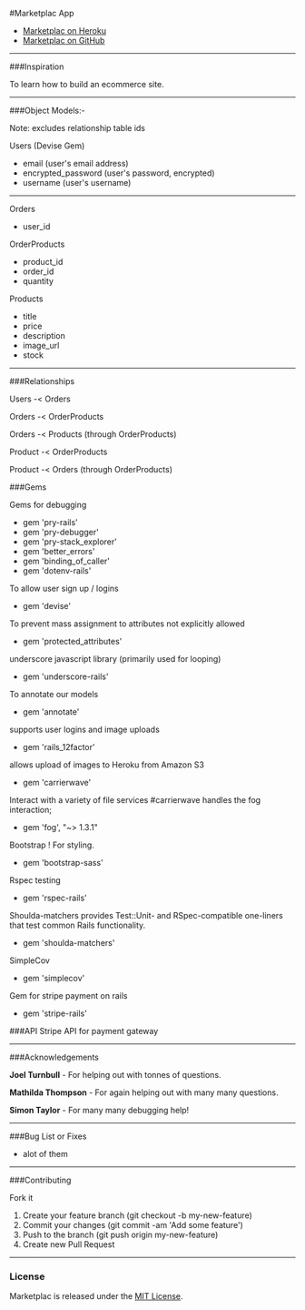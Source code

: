 #Marketplac App

* [Marketplac on Heroku](http://marketplac.herokuapp.com/)
* [Marketplac on GitHub](http://github.com/nixsiow/WDI4-Final-Project--Marketplac)

- - -

###Inspiration

To learn how to build an ecommerce site.

- - -

###Object Models:-

Note: excludes relationship table ids

Users (Devise Gem)

* email (user's email address)
* encrypted_password (user's password, encrypted)
* username (user's username)

- - -

Orders

* user_id
  
OrderProducts

* product_id
* order_id
* quantity

Products

* title
* price 
* description
* image_url
* stock

- - -


###Relationships

Users -< Orders

Orders -< OrderProducts

Orders -< Products (through OrderProducts)

Product -< OrderProducts

Product -< Orders (through OrderProducts)


###Gems

Gems for debugging

* gem 'pry-rails'
* gem 'pry-debugger'
* gem 'pry-stack_explorer'
* gem 'better_errors'
* gem 'binding_of_caller'
* gem 'dotenv-rails'

To allow user sign up / logins

* gem 'devise'

To prevent mass assignment to attributes not explicitly allowed

* gem 'protected_attributes'

underscore javascript library (primarily used for looping)

* gem 'underscore-rails'

To annotate our models

* gem 'annotate'

supports user logins and image uploads

* gem 'rails_12factor'

allows upload of images to Heroku from Amazon S3

* gem 'carrierwave'

Interact with a variety of file services #carrierwave handles the fog interaction;

* gem 'fog', "~> 1.3.1"

Bootstrap ! For styling.

* gem 'bootstrap-sass'

Rspec testing

* gem 'rspec-rails'

Shoulda-matchers provides Test::Unit- and RSpec-compatible one-liners that test common Rails functionality. 

* gem 'shoulda-matchers'

SimpleCov

* gem 'simplecov'

Gem for stripe payment on rails

* gem 'stripe-rails'

###API
Stripe API for payment gateway

- - -

###Acknowledgements

**Joel Turnbull** - For helping out with tonnes of questions.

**Mathilda Thompson** - For again helping out with many many questions.

**Simon Taylor** - For many many debugging help!

- - -

###Bug List or Fixes

* alot of them

- - -

###Contributing

Fork it
1. Create your feature branch (git checkout -b my-new-feature)
2. Commit your changes (git commit -am 'Add some feature')
3. Push to the branch (git push origin my-new-feature)
4. Create new Pull Request

- - -

### License

Marketplac is released under the [MIT License](http://www.opensource.org/licenses/MIT).
